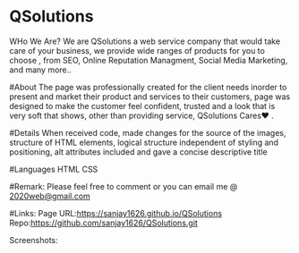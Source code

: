 # QSolutions
WHo We Are? We are QSolutions a web service company that would take care of your business, we provide wide ranges of products for you to choose , from SEO, Online Reputation Managment, Social Media Marketing, and many more..

#About
The page was professionally created for the client needs inorder to present and market their product and services to their customers, page was designed to make the customer feel confident, trusted and a look that is very soft that shows, other than providing service, QSolutions Cares❤ . 

#Details
When received code, made changes for the source of the images, structure of HTML elements, logical structure independent of styling and positioning, alt attributes included and gave a concise descriptive title

#Languages
HTML
CSS

#Remark: Please feel free to comment or you can email me @ 2020web@gmail.com

#Links:
Page URL:https://sanjay1626.github.io/QSolutions
Repo:https://github.com/sanjay1626/QSolutions.git


Screenshots:
